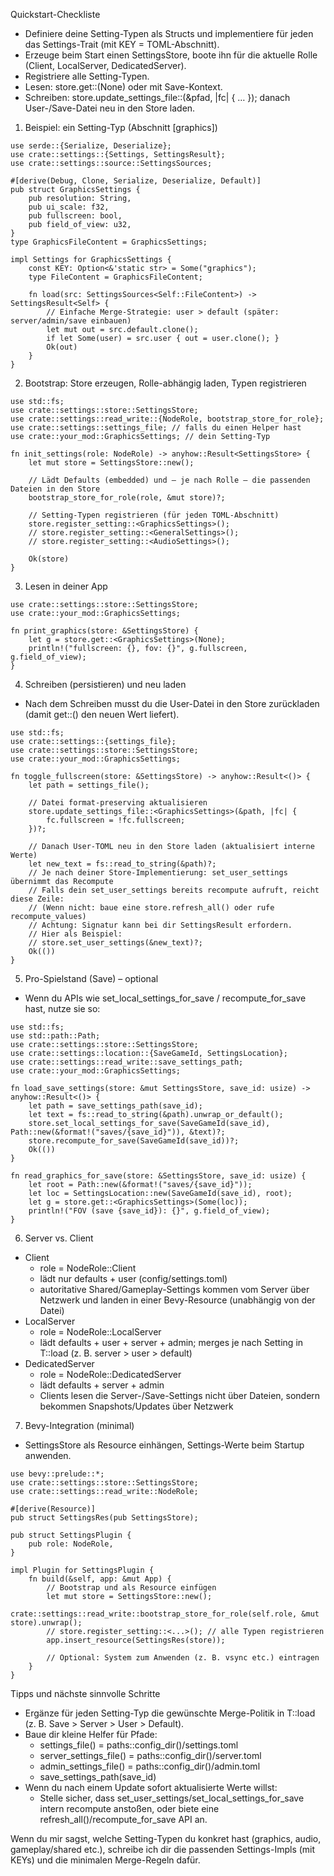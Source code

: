 
Quickstart-Checkliste
- Definiere deine Setting-Typen als Structs und implementiere für jeden das Settings-Trait (mit KEY = TOML-Abschnitt).
- Erzeuge beim Start einen SettingsStore, boote ihn für die aktuelle Rolle (Client, LocalServer, DedicatedServer).
- Registriere alle Setting-Typen.
- Lesen: store.get::<T>(None) oder mit Save-Kontext.
- Schreiben: store.update_settings_file::<T>(&pfad, |fc| { … }); danach User-/Save-Datei neu in den Store laden.

1) Beispiel: ein Setting-Typ (Abschnitt [graphics])
```/dev/null/settings_types.rs#L1-120
use serde::{Serialize, Deserialize};
use crate::settings::{Settings, SettingsResult};
use crate::settings::source::SettingsSources;

#[derive(Debug, Clone, Serialize, Deserialize, Default)]
pub struct GraphicsSettings {
    pub resolution: String,
    pub ui_scale: f32,
    pub fullscreen: bool,
    pub field_of_view: u32,
}
type GraphicsFileContent = GraphicsSettings;

impl Settings for GraphicsSettings {
    const KEY: Option<&'static str> = Some("graphics");
    type FileContent = GraphicsFileContent;

    fn load(src: SettingsSources<Self::FileContent>) -> SettingsResult<Self> {
        // Einfache Merge-Strategie: user > default (später: server/admin/save einbauen)
        let mut out = src.default.clone();
        if let Some(user) = src.user { out = user.clone(); }
        Ok(out)
    }
}
```

2) Bootstrap: Store erzeugen, Rolle-abhängig laden, Typen registrieren
```/dev/null/main_bootstrap.rs#L1-120
use std::fs;
use crate::settings::store::SettingsStore;
use crate::settings::read_write::{NodeRole, bootstrap_store_for_role};
use crate::settings::settings_file; // falls du einen Helper hast
use crate::your_mod::GraphicsSettings; // dein Setting-Typ

fn init_settings(role: NodeRole) -> anyhow::Result<SettingsStore> {
    let mut store = SettingsStore::new();

    // Lädt Defaults (embedded) und – je nach Rolle – die passenden Dateien in den Store
    bootstrap_store_for_role(role, &mut store)?;

    // Setting-Typen registrieren (für jeden TOML-Abschnitt)
    store.register_setting::<GraphicsSettings>();
    // store.register_setting::<GeneralSettings>();
    // store.register_setting::<AudioSettings>();

    Ok(store)
}
```

3) Lesen in deiner App
```/dev/null/read_settings.rs#L1-60
use crate::settings::store::SettingsStore;
use crate::your_mod::GraphicsSettings;

fn print_graphics(store: &SettingsStore) {
    let g = store.get::<GraphicsSettings>(None);
    println!("fullscreen: {}, fov: {}", g.fullscreen, g.field_of_view);
}
```

4) Schreiben (persistieren) und neu laden
- Nach dem Schreiben musst du die User-Datei in den Store zurückladen (damit get::<T>() den neuen Wert liefert).

```/dev/null/update_and_reload.rs#L1-120
use std::fs;
use crate::settings::{settings_file};
use crate::settings::store::SettingsStore;
use crate::your_mod::GraphicsSettings;

fn toggle_fullscreen(store: &SettingsStore) -> anyhow::Result<()> {
    let path = settings_file();

    // Datei format-preserving aktualisieren
    store.update_settings_file::<GraphicsSettings>(&path, |fc| {
        fc.fullscreen = !fc.fullscreen;
    })?;

    // Danach User-TOML neu in den Store laden (aktualisiert interne Werte)
    let new_text = fs::read_to_string(&path)?;
    // Je nach deiner Store-Implementierung: set_user_settings übernimmt das Recompute
    // Falls dein set_user_settings bereits recompute aufruft, reicht diese Zeile:
    // (Wenn nicht: baue eine store.refresh_all() oder rufe recompute_values)
    // Achtung: Signatur kann bei dir SettingsResult erfordern.
    // Hier als Beispiel:
    // store.set_user_settings(&new_text)?;
    Ok(())
}
```

5) Pro-Spielstand (Save) – optional
- Wenn du APIs wie set_local_settings_for_save / recompute_for_save hast, nutze sie so:
```/dev/null/save_usage.rs#L1-160
use std::fs;
use std::path::Path;
use crate::settings::store::SettingsStore;
use crate::settings::location::{SaveGameId, SettingsLocation};
use crate::settings::read_write::save_settings_path;
use crate::your_mod::GraphicsSettings;

fn load_save_settings(store: &mut SettingsStore, save_id: usize) -> anyhow::Result<()> {
    let path = save_settings_path(save_id);
    let text = fs::read_to_string(&path).unwrap_or_default();
    store.set_local_settings_for_save(SaveGameId(save_id), Path::new(&format!("saves/{save_id}")), &text)?;
    store.recompute_for_save(SaveGameId(save_id))?;
    Ok(())
}

fn read_graphics_for_save(store: &SettingsStore, save_id: usize) {
    let root = Path::new(&format!("saves/{save_id}"));
    let loc = SettingsLocation::new(SaveGameId(save_id), root);
    let g = store.get::<GraphicsSettings>(Some(loc));
    println!("FOV (save {save_id}): {}", g.field_of_view);
}
```

6) Server vs. Client
- Client
  - role = NodeRole::Client
  - lädt nur defaults + user (config/settings.toml)
  - autoritative Shared/Gameplay-Settings kommen vom Server über Netzwerk und landen in einer Bevy-Resource (unabhängig von der Datei)
- LocalServer
  - role = NodeRole::LocalServer
  - lädt defaults + user + server + admin; merges je nach Setting in T::load (z. B. server > user > default)
- DedicatedServer
  - role = NodeRole::DedicatedServer
  - lädt defaults + server + admin
  - Clients lesen die Server-/Save-Settings nicht über Dateien, sondern bekommen Snapshots/Updates über Netzwerk

7) Bevy-Integration (minimal)
- SettingsStore als Resource einhängen, Settings-Werte beim Startup anwenden.

```/dev/null/bevy_integration.rs#L1-120
use bevy::prelude::*;
use crate::settings::store::SettingsStore;
use crate::settings::read_write::NodeRole;

#[derive(Resource)]
pub struct SettingsRes(pub SettingsStore);

pub struct SettingsPlugin {
    pub role: NodeRole,
}

impl Plugin for SettingsPlugin {
    fn build(&self, app: &mut App) {
        // Bootstrap und als Resource einfügen
        let mut store = SettingsStore::new();
        crate::settings::read_write::bootstrap_store_for_role(self.role, &mut store).unwrap();
        // store.register_setting::<...>(); // alle Typen registrieren
        app.insert_resource(SettingsRes(store));

        // Optional: System zum Anwenden (z. B. vsync etc.) eintragen
    }
}
```

Tipps und nächste sinnvolle Schritte
- Ergänze für jeden Setting-Typ die gewünschte Merge-Politik in T::load (z. B. Save > Server > User > Default).
- Baue dir kleine Helfer für Pfade:
  - settings_file() = paths::config_dir()/settings.toml
  - server_settings_file() = paths::config_dir()/server.toml
  - admin_settings_file() = paths::config_dir()/admin.toml
  - save_settings_path(save_id)
- Wenn du nach einem Update sofort aktualisierte Werte willst:
  - Stelle sicher, dass set_user_settings/set_local_settings_for_save intern recompute anstoßen, oder biete eine refresh_all()/recompute_for_save API an.

Wenn du mir sagst, welche Setting-Typen du konkret hast (graphics, audio, gameplay/shared etc.), schreibe ich dir die passenden Settings-Impls (mit KEYs) und die minimalen Merge-Regeln dafür.
